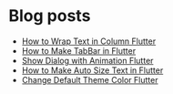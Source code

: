 # Blog posts
<!-- BLOG-POST-LIST:START -->
- [How to Wrap Text in Column Flutter](https://flutterflux.com/how-to-wrap-text-in-column-flutter/)
- [How to Make TabBar in Flutter](https://flutterflux.com/how-to-make-tabbar-in-flutter/)
- [Show Dialog with Animation Flutter](https://flutterflux.com/show-dialog-with-animation-flutter/)
- [How to Make Auto Size Text in Flutter](https://flutterflux.com/how-to-make-auto-size-text-in-flutter/)
- [Change Default Theme Color Flutter](https://flutterflux.com/change-default-theme-color-flutter/)
<!-- BLOG-POST-LIST:END -->